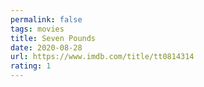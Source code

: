 ```yaml
---
permalink: false
tags: movies
title: Seven Pounds
date: 2020-08-28
url: https://www.imdb.com/title/tt0814314
rating: 1
---
```

